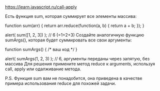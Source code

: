 https://learn.javascript.ru/call-apply

Есть функция sum, которая суммирует все элементы массива:

function sum(arr) {
return arr.reduce(function(a, b) {
return a + b;
});
}

alert( sum([1, 2, 3]) ); // 6 (=1+2+3)
Создайте аналогичную функцию sumArgs(), которая будет суммировать все свои аргументы:

function sumArgs() {
/* ваш код */
}

alert( sumArgs(1, 2, 3) ); // 6, аргументы переданы через запятую, без массива
Для решения примените метод reduce к arguments, используя call, apply или одалживание метода.

P.S. Функция sum вам не понадобится, она приведена в качестве примера использования reduce для похожей задачи.
